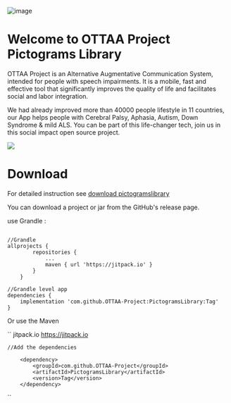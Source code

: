 ![image](https://ottaaproject.com/img/ottaa-project.svg)

# Welcome to OTTAA Project Pictograms Library #



OTTAA Project is an Alternative Augmentative Communication System, intended for people with speech impairments. It is a mobile, fast and effective tool that significantly improves the quality of life and facilitates social and labor integration.

We had already improved more than 40000 people lifestyle in 11 countries, our App helps people with Cerebral Palsy, Aphasia, Autism, Down Syndrome & mild ALS.
You can be part of this life-changer tech, join us in this social impact open source project.


[![](http://img.youtube.com/vi/zAL7yWxc-gU/0.jpg)](http://www.youtube.com/watch?v=zAL7yWxc-gU "Video")


# Download

For detailed instruction see [download pictogramslibrary]()

You can download a project or jar from the GitHub's release page.

use Grandle :

```

//Grandle
allprojects {
		repositories {
			...
			maven { url 'https://jitpack.io' }
		}
	}

//Grandle level app
dependencies {
    implementation 'com.github.OTTAA-Project:PictogramsLibrary:Tag'
}

```
Or use the  Maven

``
	<repositories>
		<repository>
		    <id>jitpack.io</id>
		    <url>https://jitpack.io</url>
		</repository>
	</repositories>

	//Add the dependencies

		<dependency>
    	    <groupId>com.github.OTTAA-Project</groupId>
    	    <artifactId>PictogramsLibrary</artifactId>
    	    <version>Tag</version>
    	</dependency>
``
